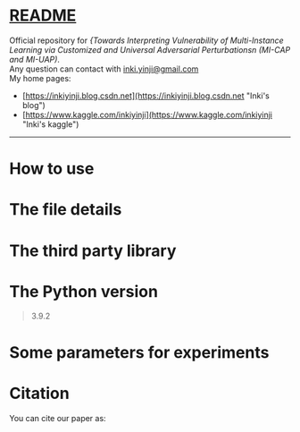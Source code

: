 [README](./README.md)
====

Official repository for *{Towards Interpreting Vulnerability of Multi-Instance Learning via Customized and Universal Adversarial Perturbationsn (MI-CAP and MI-UAP)*.<br>
Any question can contact with inki.yinji@gmail.com<br>
My home pages:
  * [https://inkiyinji.blog.csdn.net](https://inkiyinji.blog.csdn.net "Inki's blog")
  * [https://www.kaggle.com/inkiyinji](https://www.kaggle.com/inkiyinji "Inki's kaggle")

****

# How to use



# The file details

# The third party library
> 

# The Python version
> 3.9.2

# Some parameters for experiments

                 
# Citation
You can cite our paper as:
```

```
